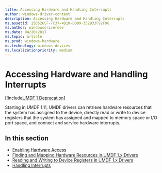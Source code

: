```yaml
---
title: Accessing Hardware and Handling Interrupts
author: windows-driver-content
description: Accessing Hardware and Handling Interrupts
ms.assetid: 25D526CF-7C37-4D10-B099-352933F92F98
ms.author: windowsdriverdev
ms.date: 04/20/2017
ms.topic: article
ms.prod: windows-hardware
ms.technology: windows-devices
ms.localizationpriority: medium
---
```


# Accessing Hardware and Handling Interrupts

[!include[UMDF 1 Deprecation](../umdf-1-deprecation.md)]

Starting in UMDF 1.11, UMDF drivers can retrieve hardware resources that the system has assigned to the device, directly read or write to device registers that the system has assigned and mapped to memory space or I/O port space, and connect and service hardware interrupts.

## In this section


-   [Enabling Hardware Access](enabling-hardware-access.md)
-   [Finding and Mapping Hardware Resources in UMDF 1.x Drivers](finding-and-mapping-hardware-resources-in-umdf-1-x-drivers.md)
-   [Reading and Writing to Device Registers in UMDF 1.x Drivers](reading-and-writing-to-device-registers-in-umdf-1-x-drivers.md)
-   [Handling Interrupts](handling-interrupts.md)

 

 





